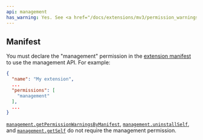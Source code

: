 ```yaml
---
api: management
has_warning: Yes. See <a href="/docs/extensions/mv3/permission_warnings/#permissions_with_warnings">permissions with warnings</a> for details.
---
```


## Manifest

You must declare the "management" permission in the [extension manifest][1] to use the management
API. For example:

```json
{
  "name": "My extension",
  ...
  "permissions": [
    "management"
  ],
  ...
}
```

[`management.getPermissionWarningsByManifest`][2], [`management.uninstallSelf`][3], and
[`management.getSelf`][4] do not require the management permission.

[1]: /docs/extensions/mv3/manifest
[2]: #method-getPermissionWarningsByManifest
[3]: #method-uninstallSelf
[4]: #method-getSelf
